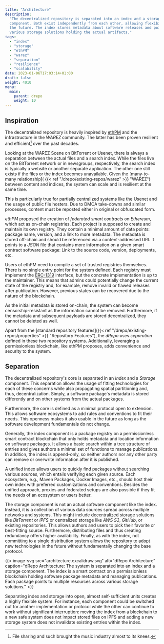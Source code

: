 ```yaml
---
title: "Architecture"
description:
  "The decentralized repository is separated into an index and a storage
  component. Both exist independently from each other, allowing flexibility in
  the future. The index stores metadata about software releases and points to
  various storage solutions holding the actual artifacts."
tags:
  - "index"
  - "storage"
  - "ethPM"
  - "warez"
  - "separation"
  - "resilience"
  - "scalability"
date: 2023-01-06T17:03:14+01:00
draft: false
weight: 4010
menu:
  main:
    parent: drepo
    weight: 10
---
```


## Inspiration

The decentralized repository is heavily inspired by
[ethPM](https://www.ethpm.com/ "ethPM") and the infrastructure in the _WAREZ_
community. The latter has been proven resilient and efficient[^music] over the
past decades.

[^music]: File sharing and such brought the music industry almost to its knees.

Looking at the WAREZ Scene on BitTorrent or Usenet, there is always a separation
between the actual files and a search index. While the files live on the
BitTorrent network or in newsgroups, respectively, the search index is typically
a website or another separate application. The other one still exists if the
files or the index becomes unavailable. Given the [many-to-many relationship](
{{< ref
"/drepo/existing-repos/warez" >}} "WAREZ") between content and indices, the system
can scale and is resilient at the same time.

This is particularly true for partially centralized systems like the Usenet and
the usage of public file hosters. Due to DMCA take-downs and similar processes,
content must be reposted either in original or obfuscated form.

_ethPM_ proposed the creation of _federated smart contracts_ on _Ethereum_,
which act as on-chain registries. Each project is supposed to create and
maintain its own registry. They contain a minimal amount of data points: package
name, version, and a link to more metadata. The metadata is stored off-chain and
should be referenced via a content-addressed URI. It points to a _JSON_ file
that contains more information on a given smart contract software package: Link
to the source code, version, deployments, etc.

Users of ethPM need to compile a set of trusted registries themselves. There is
no single entry point for the system defined. Each registry must implement the
[ERC-1319](https://eips.ethereum.org/EIPS/eip-1319 "ERC-1319") interface, but
the concrete implementation is up to the maintainer. This means that admins
could potentially change the current state of the registry and, for example,
remove invalid or flawed releases after publication. However, previous states
can be recovered due to the nature of the blockchain.

As the initial metadata is stored on-chain, the system can become
censorship-resistant as the information cannot be removed. Furthermore, if the
metadata and subsequent payloads are stored decentralized, they cannot be
deleted as well.

Apart from the [standard repository features]({{< ref
"/drepo/existing-repos/properties" >}} "Repository Features"), the _dRepo_ uses _separation_
defined in these two repository systems. Additionally, leveraging a permissionless
blockchain, like ethPM proposes, adds convenience and security to the system.

## Separation

The decentralized repository's core is separated in an _Index_ and a _Storage_
component. This separation allows the usage of fitting technologies for each of
these concerns while also propagating spatial partitioning and, thus,
decentralization. Simply, a software package's metadata is stored
differently and on other systems from the actual packages.

Furthermore, the core is defined as a minimal protocol open to extension. This
allows software ecosystems to add rules and conventions to fit their needs. This
openness makes it also usable in the future as long as the software development
fundamentals do not change.

Generally, the index component is a package registry on a permissionless smart
contract blockchain that only holds metadata and location information on
software packages. It allows a basic search within a tree structure of entries
and gives authors a minimal set of functions to manage publications. In
addition, the index is append-only, so neither authors nor any other party can
remove or overwrite information after it is published.

A unified index allows users to quickly find packages without searching various
sources, which entails verifying each given source. Each ecosystem, e.g., Maven
Packages, Docker Images, etc., should host their own index with preferred
customizations and conventions. Besides the unified approach, proxies and
federated setups are also possible if they fit the needs of an ecosystem or
users better.

The storage component is not an actual software component like the index.
Instead, it is a collection of various data sources spread across multiple
networks and systems. This might include decentralized storage solutions like
_BitTorrent_ or _IPFS_ or centralized storage like _AWS S3_, _GitHub_, or
existing repositories. This allows authors and users to pick their favorite or
best-fitting source. Furthermore, distributing files and thus creating
redundancy offers higher availability. Finally, as with the index, not
committing to a single distribution system allows the repository to adopt new
technologies in the future without fundamentally changing the base protocol.

{{< image-svg
  src="architecture.excalidraw.svg"
  alt="dRepo Architecture"
  caption="dRepo Architecture: The system is separated into an index and a storage component. The index is a smart contract on a permissionless blockchain holding software package metadata and managing publications. Each package points to multiple resources across various storage solutions." >}}

Separating index and storage into open, almost self-sufficient units creates a
highly flexible system. For instance, each component could be switched out for another
implementation or protocol while the other can continue to work without significant
interruption: moving the index from a blockchain to a new safe system does not
impact stored files on IPFS and adding a new storage system does not invalidate
existing entries within the index.
